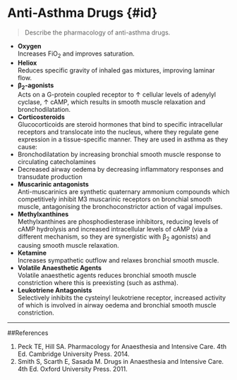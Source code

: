 # Anti-Asthma Drugs {#id}
> Describe the pharmacology of anti-asthma drugs.

* **Oxygen**  
Increases FiO<sub>2</sub> and improves saturation.
* **Heliox**  
Reduces specific gravity of inhaled gas mixtures, improving laminar flow.
* **β<sub>2</sub>-agonists**  
Acts on a G-protein coupled receptor to ↑ cellular levels of adenylyl cyclase, ↑ cAMP, which results in smooth muscle relaxation and bronchodilatation.
* **Corticosteroids**  
Glucocorticoids are steroid hormones that bind to specific intracellular receptors and translocate into the nucleus, where they regulate gene expression in a tissue-specific manner. They are used in asthma as they cause:
 * Bronchodilatation by increasing bronchial smooth muscle response to circulating catecholamines
 * Decreased airway oedema by decreasing inflammatory responses and transudate production
* **Muscarinic antagonists**  
Anti-muscarinics are synthetic quaternary ammonium compounds which competitively inhibit M3 muscarinic receptors on bronchial smooth muscle, antagonising the bronchoconstrictor action of vagal impulses.
* **Methylxanthines**  
Methylxanthines are phosphodiesterase inhibitors, reducing levels of cAMP hydrolysis and increased intracellular levels of cAMP (via a different mechanism, so they are synergistic with β<sub>2</sub> agonists) and causing smooth muscle relaxation.
* **Ketamine**  
Increases sympathetic outflow and relaxes bronchial smooth muscle. 
* **Volatile Anaesthetic Agents**  
Volatile anaesthetic agents reduces bronchial smooth muscle constriction where this is preexisting (such as asthma).
* **Leukotriene Antagonists**  
Selectively inhibits the cysteinyl leukotriene receptor, increased activity of which is involved in airway oedema and bronchial smooth muscle constriction.

---
##References
1. Peck TE, Hill SA. Pharmacology for Anaesthesia and Intensive Care. 4th Ed. Cambridge University Press. 2014.  
2. Smith S, Scarth E, Sasada M. Drugs in Anaesthesia and Intensive Care. 4th Ed. Oxford University Press. 2011.
